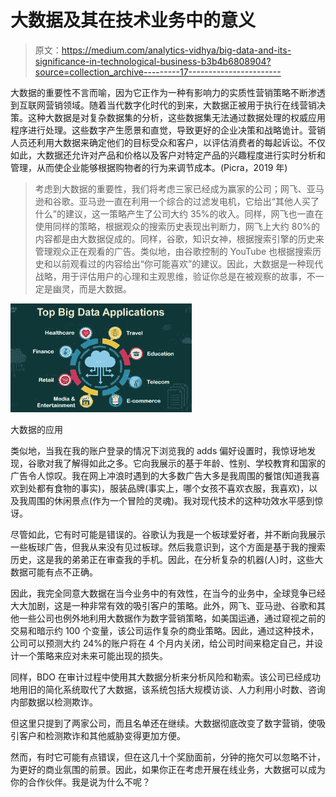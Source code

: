 # 大数据及其在技术业务中的意义

> 原文：<https://medium.com/analytics-vidhya/big-data-and-its-significance-in-technological-business-b3b4b6808904?source=collection_archive---------17----------------------->

大数据的重要性不言而喻，因为它正作为一种有影响力的实质性营销策略不断渗透到互联网营销领域。随着当代数字化时代的到来，大数据正被用于执行在线营销决策。这种大数据是对复杂数据集的分析，这些数据集无法通过数据处理的权威应用程序进行处理。这些数字产生愿景和直觉，导致更好的企业决策和战略诡计。营销人员还利用大数据来确定他们的目标受众和客户，以评估消费者的每起诉讼。不仅如此，大数据还允许对产品和价格以及客户对特定产品的兴趣程度进行实时分析和管理，从而使企业能够根据购物者的行为来调节成本。(Picra，2019 年)

> 考虑到大数据的重要性，我们将考虑三家已经成为赢家的公司；网飞、亚马逊和谷歌。亚马逊一直在利用一个综合的过滤发电机，它给出“其他人买了什么”的建议，这一策略产生了公司大约 35%的收入。同样，网飞也一直在使用同样的策略，根据观众的搜索历史表现出判断力，网飞上大约 80%的内容都是由大数据促成的。同样，谷歌，知识女神，根据搜索引擎的历史来管理观众正在观看的广告。类似地，由谷歌控制的 YouTube 也根据搜索历史和以前观看过的内容给出“你可能喜欢”的建议。因此，大数据是一种现代战略，用于评估用户的心理和主观思维，验证你总是在被观察的故事，不一定是幽灵，而是大数据。

![](img/402140a001ee6e11c9f5fcc515b1d992.png)

大数据的应用

类似地，当我在我的账户登录的情况下浏览我的 adds 偏好设置时，我惊讶地发现，谷歌对我了解得如此之多。它向我展示的基于年龄、性别、学校教育和国家的广告令人惊叹。我在网上冲浪时遇到的大多数广告大多是我周围的餐馆(知道我喜欢到处都有食物的事实)，服装品牌(事实上，哪个女孩不喜欢衣服，我喜欢)，以及我周围的休闲景点(作为一个冒险的灵魂)。我对现代技术的这种功效水平感到惊讶。

尽管如此，它有时可能是错误的。谷歌认为我是一个板球爱好者，并不断向我展示一些板球广告，但我从来没有见过板球。然后我意识到，这个方面是基于我的搜索历史，这是我的弟弟正在审查我的手机。因此，在分析复杂的机器(人)时，这些大数据可能有点不正确。

因此，我完全同意大数据在当今业务中的有效性，在当今的业务中，全球竞争已经大大加剧，这是一种非常有效的吸引客户的策略。此外，网飞、亚马逊、谷歌和其他一些公司也例外地利用大数据作为数字营销策略，如美国运通，通过窥视之前的交易和暗示约 100 个变量，该公司运作复杂的商业策略。因此，通过这种技术，公司可以预测大约 24%的账户将在 4 个月内关闭，给公司时间来稳定自己，并设计一个策略来应对未来可能出现的损失。

同样，BDO 在审计过程中使用其大数据分析来分析风险和勒索。该公司已经成功地用旧的简化系统取代了大数据，该系统包括大规模访谈、人力利用小时数、咨询内部数据以检测欺诈。

但这里只提到了两家公司，而且名单还在继续。大数据彻底改变了数字营销，使吸引客户和检测欺诈和其他威胁变得更加方便。

然而，有时它可能有点错误，但在这几十个奖励面前，分钟的拖欠可以忽略不计，为更好的商业氛围的前景。因此，如果你正在考虑开展在线业务，大数据可以成为你的合作伙伴。我是说为什么不呢？
